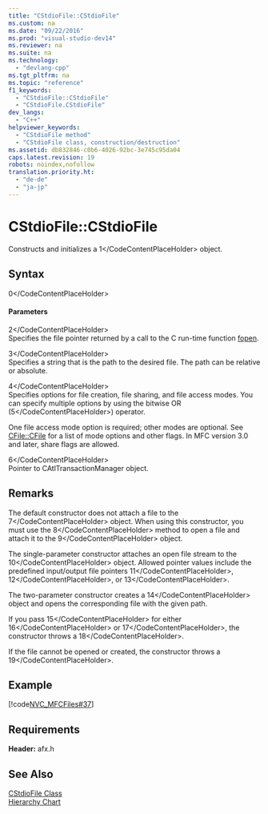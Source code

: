 ```yaml
---
title: "CStdioFile::CStdioFile"
ms.custom: na
ms.date: "09/22/2016"
ms.prod: "visual-studio-dev14"
ms.reviewer: na
ms.suite: na
ms.technology: 
  - "devlang-cpp"
ms.tgt_pltfrm: na
ms.topic: "reference"
f1_keywords: 
  - "CStdioFile::CStdioFile"
  - "CStdioFile.CStdioFile"
dev_langs: 
  - "C++"
helpviewer_keywords: 
  - "CStdioFile method"
  - "CStdioFile class, construction/destruction"
ms.assetid: db832846-c0b6-4026-92bc-3e745c95da04
caps.latest.revision: 19
robots: noindex,nofollow
translation.priority.ht: 
  - "de-de"
  - "ja-jp"
---
```

# CStdioFile::CStdioFile
Constructs and initializes a <CodeContentPlaceHolder>1\</CodeContentPlaceHolder> object.  
  
## Syntax  
  
<CodeContentPlaceHolder>0\</CodeContentPlaceHolder>  
#### Parameters  
 <CodeContentPlaceHolder>2\</CodeContentPlaceHolder>  
 Specifies the file pointer returned by a call to the C run-time function [fopen](../vs140/fopen--_wfopen.md).  
  
 <CodeContentPlaceHolder>3\</CodeContentPlaceHolder>  
 Specifies a string that is the path to the desired file. The path can be relative or absolute.  
  
 <CodeContentPlaceHolder>4\</CodeContentPlaceHolder>  
 Specifies options for file creation, file sharing, and file access modes. You can specify multiple options by using the bitwise OR (<CodeContentPlaceHolder>5\</CodeContentPlaceHolder>) operator.  
  
 One file access mode option is required; other modes are optional. See [CFile::CFile](../vs140/cfile--cfile.md) for a list of mode options and other flags. In MFC version 3.0 and later, share flags are allowed.  
  
 <CodeContentPlaceHolder>6\</CodeContentPlaceHolder>  
 Pointer to CAtlTransactionManager object.  
  
## Remarks  
 The default constructor does not attach a file to the <CodeContentPlaceHolder>7\</CodeContentPlaceHolder> object. When using this constructor, you must use the <CodeContentPlaceHolder>8\</CodeContentPlaceHolder> method to open a file and attach it to the <CodeContentPlaceHolder>9\</CodeContentPlaceHolder> object.  
  
 The single-parameter constructor attaches an open file stream to the <CodeContentPlaceHolder>10\</CodeContentPlaceHolder> object. Allowed pointer values include the predefined input/output file pointers <CodeContentPlaceHolder>11\</CodeContentPlaceHolder>, <CodeContentPlaceHolder>12\</CodeContentPlaceHolder>, or <CodeContentPlaceHolder>13\</CodeContentPlaceHolder>.  
  
 The two-parameter constructor creates a <CodeContentPlaceHolder>14\</CodeContentPlaceHolder> object and opens the corresponding file with the given path.  
  
 If you pass <CodeContentPlaceHolder>15\</CodeContentPlaceHolder> for either <CodeContentPlaceHolder>16\</CodeContentPlaceHolder> or <CodeContentPlaceHolder>17\</CodeContentPlaceHolder>, the constructor throws a <CodeContentPlaceHolder>18\</CodeContentPlaceHolder>.  
  
 If the file cannot be opened or created, the constructor throws a <CodeContentPlaceHolder>19\</CodeContentPlaceHolder>.  
  
## Example  
 [!code[NVC_MFCFiles#37](../vs140/codesnippet/CPP/cstdiofile--cstdiofile_1.cpp)]  
  
## Requirements  
 **Header:** afx.h  
  
## See Also  
 [CStdioFile Class](../vs140/cstdiofile-class.md)   
 [Hierarchy Chart](../vs140/hierarchy-chart.md)